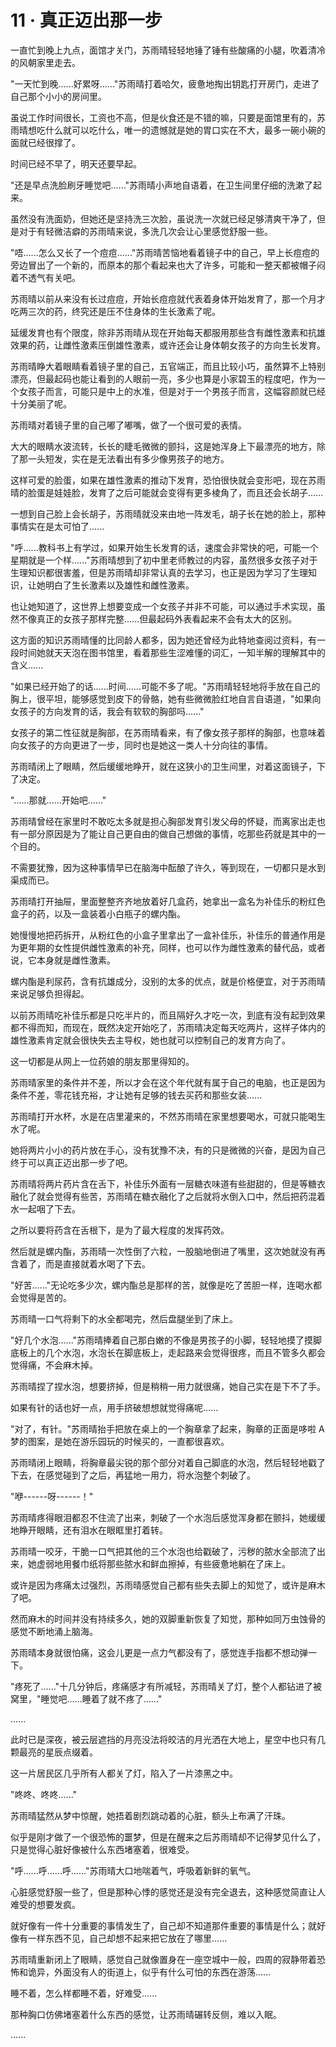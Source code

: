 <link rel="stylesheet" href="../../styles/text.css" />
<h1>11 · 真正迈出那一步</h1>

一直忙到晚上九点，面馆才关门，苏雨晴轻轻地锤了锤有些酸痛的小腿，吹着清冷的风朝家里走去。

"一天忙到晚......好累呀......"苏雨晴打着哈欠，疲惫地掏出钥匙打开房门，走进了自己那个小小的房间里。

虽说工作时间很长，工资也不高，但是伙食还是不错的嘛，只要是面馆里有的，苏雨晴想吃什么就可以吃什么，唯一的遗憾就是她的胃口实在不大，最多一碗小碗的面就已经很撑了。

时间已经不早了，明天还要早起。

"还是早点洗脸刷牙睡觉吧......"苏雨晴小声地自语着，在卫生间里仔细的洗漱了起来。

虽然没有洗面奶，但她还是坚持洗三次脸，虽说洗一次就已经足够清爽干净了，但是对于有轻微洁癖的苏雨晴来说，多洗几次会让心里感觉舒服一些。

"唔......怎么又长了一个痘痘......"苏雨晴苦恼地看着镜子中的自己，早上长痘痘的旁边冒出了一个新的，而原本的那个看起来也大了许多，可能和一整天都被帽子闷着不透气有关吧。

苏雨晴以前从来没有长过痘痘，开始长痘痘就代表着身体开始发育了，那一个月才吃两三次的药，终究还是压不住身体的生长激素了呢。

延缓发育也有个限度，除非苏雨晴从现在开始每天都服用那些含有雌性激素和抗雄效果的药，让雌性激素压倒雄性激素，或许还会让身体朝女孩子的方向生长发育。

苏雨晴睁大着眼睛看着镜子里的自己，五官端正，而且比较小巧，虽然算不上特别漂亮，但最起码也能让看到的人眼前一亮，多少也算是小家碧玉的程度吧，作为一个女孩子而言，可能只是中上的水准，但是对于一个男孩子而言，这幅容颜就已经十分美丽了呢。

苏雨晴对着镜子里的自己嘟了嘟嘴，做了一个很可爱的表情。

大大的眼睛水波流转，长长的睫毛微微的颤抖，这是她浑身上下最漂亮的地方，除了那一头短发，实在是无法看出有多少像男孩子的地方。

这样可爱的脸蛋，如果在雄性激素的推动下发育，恐怕很快就会变形吧，现在苏雨晴的脸蛋是娃娃脸，发育了之后可能就会变得有更多棱角了，而且还会长胡子......

一想到自己脸上会长胡子，苏雨晴就没来由地一阵发毛，胡子长在她的脸上，那种事情实在是太可怕了......

"呼......教科书上有学过，如果开始生长发育的话，速度会非常快的吧，可能一个星期就是一个样......"苏雨晴想到了初中里老师教过的内容，虽然很多女孩子对于生理知识都很害羞，但是苏雨晴却非常认真的去学习，也正是因为学习了生理知识，让她明白了生长激素以及雄性和雌性激素。

也让她知道了，这世界上想要变成一个女孩子并非不可能，可以通过手术实现，虽然不像真正的女孩子那样完整......但最起码外表看起来不会有太大的区别。

这方面的知识苏雨晴懂的比同龄人都多，因为她还曾经为此特地查阅过资料，有一段时间她就天天泡在图书馆里，看着那些生涩难懂的词汇，一知半解的理解其中的含义......

"如果已经开始了的话......时间......可能不多了呢。"苏雨晴轻轻地将手放在自己的胸上，很平坦，能够感觉到皮下的骨骼，她有些微微脸红地自言自语道，"如果向女孩子的方向发育的话，我会有软软的胸部吗......"

女孩子的第二性征就是胸部，在苏雨晴看来，有了像女孩子那样的胸部，也意味着向女孩子的方向更进了一步，同时也是她这一类人十分向往的事情。

苏雨晴闭上了眼睛，然后缓缓地睁开，就在这狭小的卫生间里，对着这面镜子，下了决定。

"......那就......开始吧......"

苏雨晴曾经在家里时不敢吃太多就是担心胸部发育引发父母的怀疑，而离家出走也有一部分原因是为了能让自己更自由的做自己想做的事情，吃那些药就是其中的一个目的。

不需要犹豫，因为这种事情早已在脑海中酝酿了许久，等到现在，一切都只是水到渠成而已。

苏雨晴打开抽屉，里面整整齐齐地放着好几盒药，她拿出一盒名为补佳乐的粉红色盒子的药，以及一盒装着小白瓶子的螺内酯。

她慢慢地把药拆开，从粉红色的小盒子里拿出了一盒补佳乐，补佳乐的普通作用是为更年期的女性提供雌性激素的补充，同样，也可以作为雌性激素的替代品，或者说，它本身就是雌性激素。

螺内酯是利尿药，含有抗雄成分，没别的太多的优点，就是价格便宜，对于苏雨晴来说足够负担得起。

以前苏雨晴吃补佳乐都是只吃半片的，而且隔好久才吃一次，到底有没有起到效果都不得而知，而现在，既然决定开始吃了，苏雨晴决定每天吃两片，这样子体内的雄性激素肯定就会很快失去主导权，她也就可以控制自己的发育方向了。

这一切都是从网上一位药娘的朋友那里得知的。

苏雨晴家里的条件并不差，所以才会在这个年代就有属于自己的电脑，也正是因为条件不差，零花钱充裕，才让她有足够的钱去买药和那些女装......

苏雨晴打开水杯，水是在店里灌来的，不然苏雨晴在家里想要喝水，可就只能喝生水了呢。

她将两片小小的药片放在手心，没有犹豫不决，有的只是微微的兴奋，是因为自己终于可以真正迈出那一步了吧。

苏雨晴将两片药片含在舌下，补佳乐外面有一层糖衣味道有些甜甜的，但是等糖衣融化了就会觉得有些苦，苏雨晴在糖衣融化了之后就将水倒入口中，然后把药混着水一起咽了下去。

之所以要将药含在舌根下，是为了最大程度的发挥药效。

然后就是螺内酯，苏雨晴一次性倒了六粒，一股脑地倒进了嘴里，这次她就没有再含着了，而是直接就着水喝了下去。

"好苦......"无论吃多少次，螺内酯总是那样的苦，就像是吃了苦胆一样，连喝水都会觉得是苦的。

苏雨晴一口气将剩下的水全都喝完，然后盘腿坐到了床上。

"好几个水泡......"苏雨晴捧着自己那白嫩的不像是男孩子的小脚，轻轻地摸了摸脚底板上的几个水泡，水泡长在脚底板上，走起路来会觉得很疼，而且不管多久都会觉得痛，不会麻木掉。

苏雨晴捏了捏水泡，想要挤掉，但是稍稍一用力就很痛，她自己实在是下不了手。

如果有针的话也好一点，用手挤破想想就觉得痛呢......

"对了，有针。"苏雨晴抬手把放在桌上的一个胸章拿了起来，胸章的正面是哆啦 A 梦的图案，是她在游乐园玩的时候买的，一直都很喜欢。

苏雨晴闭上眼睛，将胸章最尖锐的那个部分对着自己脚底的水泡，然后轻轻地戳了下去，在感觉碰到了之后，再猛地一用力，将水泡整个刺破了。

"咿------呀------！"

苏雨晴疼得眼泪都忍不住流了出来，刺破了一个水泡后感觉浑身都在颤抖，她缓缓地睁开眼睛，还有泪水在眼眶里打着转。

苏雨晴一咬牙，干脆一口气把其他的三个水泡也给戳破了，污秽的脓水全部流了出来，她虚弱地用餐巾纸将那些脓水和鲜血擦掉，有些疲惫地躺在了床上。

或许是因为疼痛太过强烈，苏雨晴感觉自己都有些失去脚上的知觉了，或许是麻木了吧。

然而麻木的时间并没有持续多久，她的双脚重新恢复了知觉，那种如同万虫蚀骨的感觉不断地涌上脑海。

苏雨晴本身就很怕痛，这会儿更是一点力气都没有了，感觉连手指都不想动弹一下。

"疼死了......"十几分钟后，疼痛感才有所减轻，苏雨晴关了灯，整个人都钻进了被窝里，"睡觉吧......睡着了就不疼了......"

......

此时已是深夜，被云层遮挡的月亮没法将皎洁的月光洒在大地上，星空中也只有几颗最亮的星辰点缀着。

这一片居民区几乎所有人都关了灯，陷入了一片漆黑之中。

"咚咚、咚咚......"

苏雨晴猛然从梦中惊醒，她捂着剧烈跳动着的心脏，额头上布满了汗珠。

似乎是刚才做了一个很恐怖的噩梦，但是在醒来之后苏雨晴却不记得梦见什么了，只是觉得心脏好像被什么东西堵塞着，很难受。

"呼......呼......呼......"苏雨晴大口地喘着气，呼吸着新鲜的氧气。

心脏感觉舒服一些了，但是那种心悸的感觉还是没有完全退去，这种感觉简直让人难受的想要发疯。

就好像有一件十分重要的事情发生了，自己却不知道那件重要的事情是什么；就好像有一样东西不见，自己却想不起来把它放在了哪里......

苏雨晴重新闭上了眼睛，感觉自己就像置身在一座空城中一般，四周的寂静带着恐怖和诡异，外面没有人的街道上，似乎有什么可怕的东西在游荡......

睡不着，怎么样都睡不着，好难受......

那种胸口仿佛堵塞着什么东西的感觉，让苏雨晴碾转反侧，难以入眠。

......
